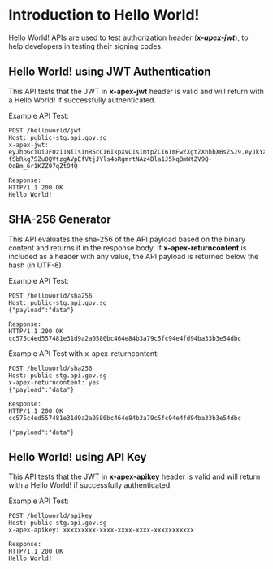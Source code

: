 # Introduction to Hello World!

Hello World! APIs are used to test authorization header (***x-apex-jwt***), to help developers in testing their signing codes. 

## Hello World! using JWT Authentication

This API tests that the JWT in **x-apex-jwt** header is valid and will return with a Hello World! if successfully authenticated.

Example API Test:
```
POST /helloworld/jwt
Host: public-stg.api.gov.sg
x-apex-jwt: eyJhbGciOiJFUzI1NiIsInR5cCI6IkpXVCIsImtpZCI6ImFwZXgtZXhhbXBsZSJ9.eyJkYXRhIjoiY2M1NzVjNGVkNTU3NDgxZTMxZDlhMmEwNTgwYmM0NjRlODRiM2E3OWM1ZmM5NGU0ZmQ5NGJhMzNiM2U1NGRiYyIsImlhdCI6MTY2NzAyMDM2MSwiZXhwIjoxNjY3MDIwNTQxLCJhdWQiOiJodHRwczovL3B1YmxpYy1zdGcuYXBpLmdvdi5zZy9hZ2VuY3kvYXBpIiwiaXNzIjoieHh4eHh4eHgteHh4eC14eHh4LXh4eHgteHh4eHh4eHh4eHgseXl5eXl5eXkteXl5eS15eXl5LXl5eXkteXl5eXl5eXl5eXkiLCJzdWIiOiJQT1NUIiwianRpIjoiZWZhNjZlMWQtNjNjMS00MGViLWFkMWMtZmVkMTQ5OGYxMWU3In0.UzQzgMlFWJ-fSbRkq7SZu0QVtzgAVpEfVtjJYls4oRgmrtNAz4Dla1J5kqBmWt2V9Q-QoBm_6r1KZZ97qZtO4Q

Response:
HTTP/1.1 200 OK
Hello World!
```
<!-- TODO: Include Swagger and screenshot -->

## SHA-256 Generator

This API evaluates the sha-256 of the API payload based on the binary content and returns it in the response body.  If **x-apex-returncontent** is included as a header with any value, the API payload is returned below the hash (in UTF-8).

Example API Test:
```
POST /helloworld/sha256
Host: public-stg.api.gov.sg
{"payload":"data"} 

Response:
HTTP/1.1 200 OK
cc575c4ed557481e31d9a2a0580bc464e84b3a79c5fc94e4fd94ba33b3e54dbc
```

Example API Test with x-apex-returncontent:
```
POST /helloworld/sha256
Host: public-stg.api.gov.sg
x-apex-returncontent: yes
{"payload":"data"} 

Response:
HTTP/1.1 200 OK
cc575c4ed557481e31d9a2a0580bc464e84b3a79c5fc94e4fd94ba33b3e54dbc

{"payload":"data"} 
```
<!-- TODO: Include Swagger and screenshot -->

## Hello World! using API Key

This API tests that the JWT in **x-apex-apikey** header is valid and will return with a Hello World! if successfully authenticated.

Example API Test:
```
POST /helloworld/apikey
Host: public-stg.api.gov.sg
x-apex-apikey: xxxxxxxxx-xxxx-xxxx-xxxx-xxxxxxxxxxx

Response:
HTTP/1.1 200 OK
Hello World!
```
<!-- TODO: Include Swagger and screenshot -->